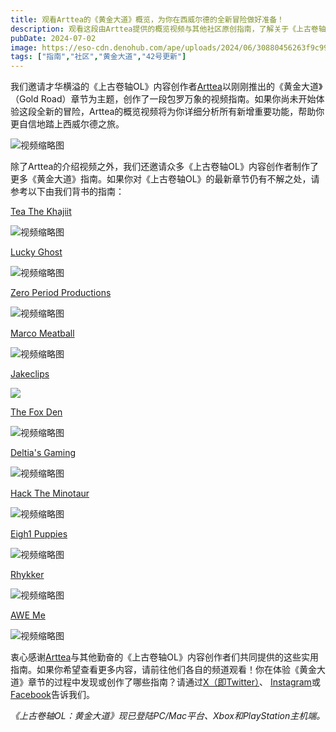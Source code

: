 ```yaml
---
title: 观看Arttea的《黄金大道》概览，为你在西威尔德的全新冒险做好准备！
description: 观看这段由Arttea提供的概览视频与其他社区原创指南，了解关于《上古卷轴OL》最新章节与U42基础版游戏更新的所有信息。
pubDate: 2024-07-02
image: https://eso-cdn.denohub.com/ape/uploads/2024/06/30880456263f9c994803e395fc2c4c8f.jpg
tags: ["指南","社区","黄金大道","42号更新"]
---
```


我们邀请才华横溢的《上古卷轴OL》内容创作者[Arttea](https://www.youtube.com/@Arttea)以刚刚推出的《黄金大道》（Gold
Road）章节为主题，创作了一段包罗万象的视频指南。如果你尚未开始体验这段全新的冒险，Arttea的概览视频将为你详细分析所有新增重要功能，帮助你更自信地踏上西威尔德之旅。

![视频缩略图](https://i.ytimg.com/vi/Hyi5kIFX6jk/maxresdefault.jpg)

除了Arttea的介绍视频之外，我们还邀请众多《上古卷轴OL》内容创作者制作了更多《黄金大道》指南。如果你对《上古卷轴OL》的最新章节仍有不解之处，请参考以下由我们背书的指南：

[Tea The Khajiit](https://www.youtube.com/@TeaTheKhajiit)

![视频缩略图](https://i.ytimg.com/vi/Qz3-Rcfh2EA/maxresdefault.jpg)

[Lucky Ghost](https://www.youtube.com/@LuckyGhost)

![视频缩略图](https://i.ytimg.com/vi/mYwCagUIzB0/maxresdefault.jpg)

[Zero Period Productions](https://www.youtube.com/@0periodproductions)

![视频缩略图](https://i.ytimg.com/vi/tgwT9-vtx7o/maxresdefault.jpg)

[Marco Meatball](https://www.youtube.com/@MarcoMeatball)

![视频缩略图](https://i.ytimg.com/vi/9am77MtL454/maxresdefault.jpg)

[Jakeclips](https://www.youtube.com/@Official_JakeClips)

![](https://eso-cdn.denohub.com/ape/uploads/2023/08/e124b9a796d04135b3c415378e869741.jpg)

[The Fox Den](https://www.youtube.com/@the_fox_den)

![视频缩略图](https://i.ytimg.com/vi/4kb4M4z3eyo/maxresdefault.jpg)

[Deltia's Gaming](https://www.youtube.com/@Deltiasgaming)

![视频缩略图](https://i.ytimg.com/vi/RQ8tYKzFEo4/maxresdefault.jpg)

[Hack The Minotaur](https://www.youtube.com/@HackTheMinotaur)

![视频缩略图](https://i.ytimg.com/vi/5Ak5CoShwPU/maxresdefault.jpg)

[Eigh1 Puppies](https://www.youtube.com/@eigh1puppies)

![视频缩略图](https://i.ytimg.com/vi/7XvzHSUswus/maxresdefault.jpg)

[Rhykker](https://www.youtube.com/@Rhykker)

![视频缩略图](https://i.ytimg.com/vi/iMhAuZ6UgaI/maxresdefault.jpg)

[AWE Me](https://www.youtube.com/@AweMe)

![视频缩略图](https://i.ytimg.com/vi/8z5BvzSzdzM/maxresdefault.jpg)

衷心感谢[Arttea](https://www.youtube.com/@Arttea)与其他勤奋的《上古卷轴OL》内容创作者们共同提供的这些实用指南。如果你希望查看更多内容，请前往他们各自的频道观看！你在体验《黄金大道》章节的过程中发现或创作了哪些指南？请通过[X（即Twitter）](https://twitter.com/TESOnline)、 [Instagram](https://www.instagram.com/elderscrollsonline/)或[Facebook](https://www.facebook.com/ElderScrollsOnline)告诉我们。

_《上古卷轴OL：黄金大道》现已登陆PC/Mac平台、Xbox和PlayStation主机端。_
